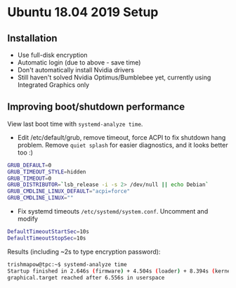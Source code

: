 # Ubuntu 18.04 2019 Setup

## Installation
- Use full-disk encryption
- Automatic login (due to above - save time)
- Don't automatically install Nvidia drivers
- Still haven't solved Nvidia Optimus/Bumblebee yet, currently using Integrated Graphics only

## Improving boot/shutdown performance
View last boot time with `systemd-analyze time`.
- Edit /etc/default/grub, remove timeout, force ACPI to fix shutdown hang problem. Remove `quiet splash` for easier diagnostics, and it looks better too :)
```bash
GRUB_DEFAULT=0
GRUB_TIMEOUT_STYLE=hidden
GRUB_TIMEOUT=0
GRUB_DISTRIBUTOR=`lsb_release -i -s 2> /dev/null || echo Debian`
GRUB_CMDLINE_LINUX_DEFAULT="acpi=force"
GRUB_CMDLINE_LINUX=""
```
- Fix systemd timeouts `/etc/systemd/system.conf`.
Uncomment and modify
```bash
DefaultTimeoutStartSec=10s
DefaultTimeoutStopSec=10s
```

Results (including ~2s to type encryption password):
```bash
trishmapow@tpc:~$ systemd-analyze time
Startup finished in 2.646s (firmware) + 4.504s (loader) + 8.394s (kernel) + 6.761s (userspace) = 22.306s
graphical.target reached after 6.556s in userspace
```

